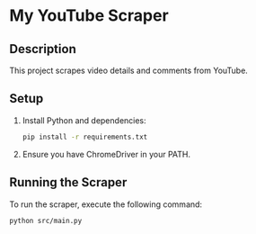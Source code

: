 # My YouTube Scraper  

## Description  
This project scrapes video details and comments from YouTube.   

## Setup  
1. Install Python and dependencies:  
    ```bash  
    pip install -r requirements.txt  
    ```  

2. Ensure you have ChromeDriver in your PATH.  

## Running the Scraper  
To run the scraper, execute the following command:  
```bash  
python src/main.py